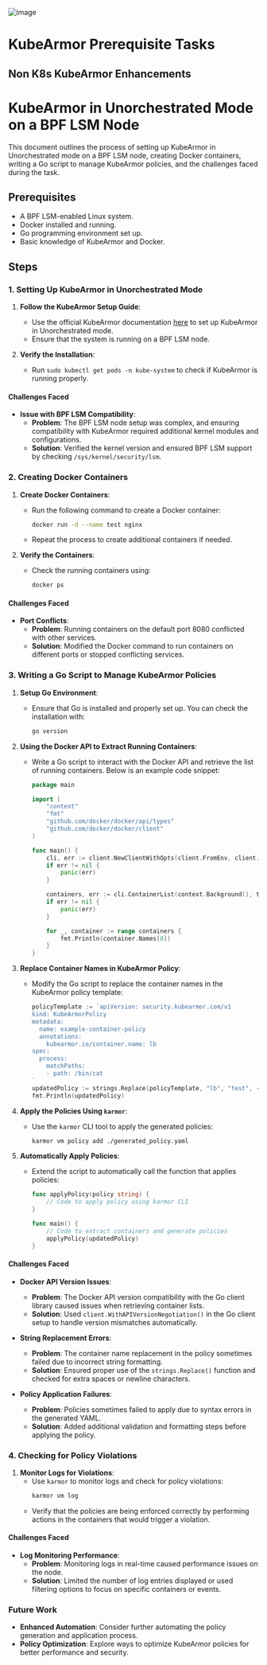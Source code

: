 ![image](https://github.com/user-attachments/assets/9e010a50-6416-41fc-a9aa-f6d65c0b9af3)

# KubeArmor Prerequisite Tasks
## Non K8s KubeArmor Enhancements

# KubeArmor in Unorchestrated Mode on a BPF LSM Node

This document outlines the process of setting up KubeArmor in Unorchestrated mode on a BPF LSM node, creating Docker containers, writing a Go script to manage KubeArmor policies, and the challenges faced during the task.

## Prerequisites

- A BPF LSM-enabled Linux system.
- Docker installed and running.
- Go programming environment set up.
- Basic knowledge of KubeArmor and Docker.

## Steps

### 1. Setting Up KubeArmor in Unorchestrated Mode

1. **Follow the KubeArmor Setup Guide**:
   - Use the official KubeArmor documentation [here](https://docs.kubearmor.io/kubearmor/quick-links/kubearmor_vm) to set up KubeArmor in Unorchestrated mode.
   - Ensure that the system is running on a BPF LSM node.

2. **Verify the Installation**:
   - Run `sudo kubectl get pods -n kube-system` to check if KubeArmor is running properly.

#### Challenges Faced

- **Issue with BPF LSM Compatibility**:
  - **Problem**: The BPF LSM node setup was complex, and ensuring compatibility with KubeArmor required additional kernel modules and configurations.
  - **Solution**: Verified the kernel version and ensured BPF LSM support by checking `/sys/kernel/security/lsm`.

### 2. Creating Docker Containers

1. **Create Docker Containers**:
   - Run the following command to create a Docker container:
     ```bash
     docker run -d --name test nginx
     ```
   - Repeat the process to create additional containers if needed.

2. **Verify the Containers**:
   - Check the running containers using:
     ```bash
     docker ps
     ```

#### Challenges Faced

- **Port Conflicts**:
  - **Problem**: Running containers on the default port 8080 conflicted with other services.
  - **Solution**: Modified the Docker command to run containers on different ports or stopped conflicting services.

### 3. Writing a Go Script to Manage KubeArmor Policies

1. **Setup Go Environment**:
   - Ensure that Go is installed and properly set up. You can check the installation with:
     ```bash
     go version
     ```

2. **Using the Docker API to Extract Running Containers**:
   - Write a Go script to interact with the Docker API and retrieve the list of running containers. Below is an example code snippet:
     ```go
     package main

     import (
         "context"
         "fmt"
         "github.com/docker/docker/api/types"
         "github.com/docker/docker/client"
     )

     func main() {
         cli, err := client.NewClientWithOpts(client.FromEnv, client.WithAPIVersionNegotiation())
         if err != nil {
             panic(err)
         }

         containers, err := cli.ContainerList(context.Background(), types.ContainerListOptions{})
         if err != nil {
             panic(err)
         }

         for _, container := range containers {
             fmt.Println(container.Names[0])
         }
     }
     ```

3. **Replace Container Names in KubeArmor Policy**:
   - Modify the Go script to replace the container names in the KubeArmor policy template:
     ```go
     policyTemplate := `apiVersion: security.kubearmor.com/v1
     kind: KubeArmorPolicy
     metadata:
       name: example-container-policy
       annotations:
         kubearmor.io/container.name: lb
     spec:
       process:
         matchPaths:
         - path: /bin/cat
     `
     updatedPolicy := strings.Replace(policyTemplate, "lb", "test", -1)
     fmt.Println(updatedPolicy)
     ```

4. **Apply the Policies Using `karmor`**:
   - Use the `karmor` CLI tool to apply the generated policies:
     ```bash
     karmor vm policy add ./generated_policy.yaml
     ```

5. **Automatically Apply Policies**:
   - Extend the script to automatically call the function that applies policies:
     ```go
     func applyPolicy(policy string) {
         // Code to apply policy using karmor CLI
     }
     
     func main() {
         // Code to extract containers and generate policies
         applyPolicy(updatedPolicy)
     }
     ```

#### Challenges Faced

- **Docker API Version Issues**:
  - **Problem**: The Docker API version compatibility with the Go client library caused issues when retrieving container lists.
  - **Solution**: Used `client.WithAPIVersionNegotiation()` in the Go client setup to handle version mismatches automatically.

- **String Replacement Errors**:
  - **Problem**: The container name replacement in the policy sometimes failed due to incorrect string formatting.
  - **Solution**: Ensured proper use of the `strings.Replace()` function and checked for extra spaces or newline characters.

- **Policy Application Failures**:
  - **Problem**: Policies sometimes failed to apply due to syntax errors in the generated YAML.
  - **Solution**: Added additional validation and formatting steps before applying the policy.

### 4. Checking for Policy Violations

1. **Monitor Logs for Violations**:
   - Use `karmor` to monitor logs and check for policy violations:
     ```bash
     karmor vm log
     ```
   - Verify that the policies are being enforced correctly by performing actions in the containers that would trigger a violation.

#### Challenges Faced

- **Log Monitoring Performance**:
  - **Problem**: Monitoring logs in real-time caused performance issues on the node.
  - **Solution**: Limited the number of log entries displayed or used filtering options to focus on specific containers or events.


### Future Work

- **Enhanced Automation**: Consider further automating the policy generation and application process.
- **Policy Optimization**: Explore ways to optimize KubeArmor policies for better performance and security.
